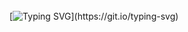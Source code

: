 <br>
<br>
<br>

[![Typing SVG](https://readme-typing-svg.herokuapp.com/?color=b400d1&size=35&center=true&vCenter=true&width=1000&lines=Hello+World!+👾;)](https://git.io/typing-svg)

<br>
<br>
<br>


